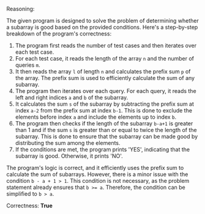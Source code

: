 Reasoning:

The given program is designed to solve the problem of determining whether a subarray is good based on the provided conditions. Here's a step-by-step breakdown of the program's correctness:

1. The program first reads the number of test cases and then iterates over each test case.
2. For each test case, it reads the length of the array `n` and the number of queries `m`.
3. It then reads the array `l` of length `n` and calculates the prefix sum `p` of the array. The prefix sum is used to efficiently calculate the sum of any subarray.
4. The program then iterates over each query. For each query, it reads the left and right indices `a` and `b` of the subarray.
5. It calculates the sum `s` of the subarray by subtracting the prefix sum at index `a-2` from the prefix sum at index `b-1`. This is done to exclude the elements before index `a` and include the elements up to index `b`.
6. The program then checks if the length of the subarray `b-a+1` is greater than 1 and if the sum `s` is greater than or equal to twice the length of the subarray. This is done to ensure that the subarray can be made good by distributing the sum among the elements.
7. If the conditions are met, the program prints 'YES', indicating that the subarray is good. Otherwise, it prints 'NO'.

The program's logic is correct, and it efficiently uses the prefix sum to calculate the sum of subarrays. However, there is a minor issue with the condition `b - a + 1 > 1`. This condition is not necessary, as the problem statement already ensures that `b >= a`. Therefore, the condition can be simplified to `b > a`.

Correctness: **True**